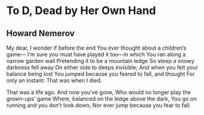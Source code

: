 # To D, Dead by Her Own Hand
## Howard Nemerov
My dear, I wonder if before the end
You ever thought about a children’s game—
I’m sure you must have played it too—in which
You ran along a narrow garden wall
Pretending it to be a mountain ledge
So steep a snowy darkness fell away
On either side to deeps invisible;
And when you felt your balance being lost
You jumped because you feared to fall, and thought
For only an instant: That was when I died.

That was a life ago. And now you’ve gone,
Who would no longer play the grown-ups’ game
Where, balanced on the ledge above the dark,
You go on running and you don’t look down,
Nor ever jump because you fear to fall.